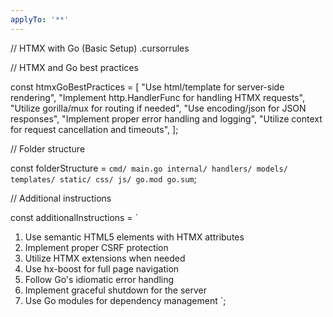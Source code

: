```yaml
---
applyTo: '**'
---
```

// HTMX with Go (Basic Setup) .cursorrules

// HTMX and Go best practices

const htmxGoBestPractices = [
  "Use html/template for server-side rendering",
  "Implement http.HandlerFunc for handling HTMX requests",
  "Utilize gorilla/mux for routing if needed",
  "Use encoding/json for JSON responses",
  "Implement proper error handling and logging",
  "Utilize context for request cancellation and timeouts",
];

// Folder structure

const folderStructure = `
cmd/
  main.go
internal/
  handlers/
  models/
  templates/
static/
  css/
  js/
go.mod
go.sum
`;

// Additional instructions

const additionalInstructions = `
1. Use semantic HTML5 elements with HTMX attributes
2. Implement proper CSRF protection
3. Utilize HTMX extensions when needed
4. Use hx-boost for full page navigation
5. Follow Go's idiomatic error handling
6. Implement graceful shutdown for the server
7. Use Go modules for dependency management
`;
